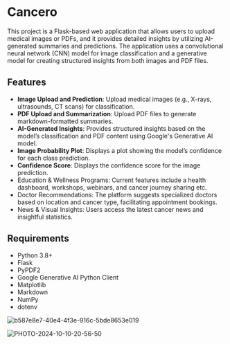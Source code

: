 # Cancero

This project is a Flask-based web application that allows users to upload medical images or PDFs, and it provides detailed insights by utilizing AI-generated summaries and predictions. The application uses a convolutional neural network (CNN) model for image classification and a generative model for creating structured insights from both images and PDF files.

## Features

- **Image Upload and Prediction**: Upload medical images (e.g., X-rays, ultrasounds, CT scans) for classification.
- **PDF Upload and Summarization**: Upload PDF files to generate markdown-formatted summaries.
- **AI-Generated Insights**: Provides structured insights based on the model’s classification and PDF content using Google's Generative AI model.
- **Image Probability Plot**: Displays a plot showing the model’s confidence for each class prediction.
- **Confidence Score**: Displays the confidence score for the image prediction.
-   Education & Wellness Programs: Current features include a health dashboard, workshops, webinars, and cancer journey sharing etc.
-   Doctor Recommendations: The platform suggests specialized doctors based on location and cancer type, facilitating appointment bookings.
-   News & Visual Insights: Users access the latest cancer news and insightful statistics.



## Requirements

- Python 3.8+
- Flask
- PyPDF2
- Google Generative AI Python Client
- Matplotlib
- Markdown
- NumPy
- dotenv

![b587e8e7-40e4-4f3e-916c-5bde8653e019](https://github.com/user-attachments/assets/095d5300-2319-4f58-aef5-2502133f464e)

![PHOTO-2024-10-10-20-56-50](https://github.com/user-attachments/assets/e6680c45-3a7a-4ad5-8db9-4f7e5ddd5dd9)

